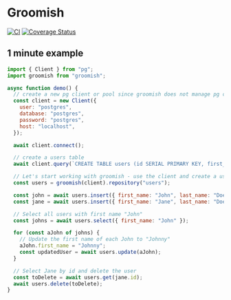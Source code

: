 # Groomish

[![CI](https://github.com/saintedlama/groomish/actions/workflows/ci.yml/badge.svg)](https://github.com/saintedlama/groomish/actions/workflows/ci.yml)
[![Coverage Status](https://coveralls.io/repos/github/saintedlama/groomish/badge.svg?branch=main)](https://coveralls.io/github/saintedlama/groomish?branch=main)

## 1 minute example

```js
import { Client } from "pg";
import groomish from "groomish";

async function demo() {
  // create a new pg client or pool since groomish does not manage pg connections
  const client = new Client({
    user: "postgres",
    database: "postgres",
    password: "postgres",
    host: "localhost",
  });

  await client.connect();

  // create a users table
  await client.query(`CREATE TABLE users (id SERIAL PRIMARY KEY, first_name VARCHAR, last_name VARCHAR)`);

  // Let's start working with groomish - use the client and create a users repository
  const users = groomish(client).repository("users");

  const john = await users.insert({ first_name: "John", last_name: "Doe" });
  const jane = await users.insert({ first_name: "Jane", last_name: "Doe" });

  // Select all users with first name "John"
  const johns = await users.select({ first_name: "John" });

  for (const aJohn of johns) {
    // Update the first name of each John to "Johnny"
    aJohn.first_name = "Johnny";
    const updatedUser = await users.update(aJohn);
  }

  // Select Jane by id and delete the user
  const toDelete = await users.get(jane.id);
  await users.delete(toDelete);
}

```